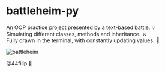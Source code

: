 # battleheim-py

An OOP practice project presented by a text-based battle. 💡\
Simulating different classes, methods and inheritance. ⚔️\
Fully drawn in the terminal, with constantly updating values. 🏹

![battleheim](https://github.com/S-Filip/battleheim-py/assets/100999946/6f91b70f-024b-4680-afba-21950d558497)

@44filip 👋

